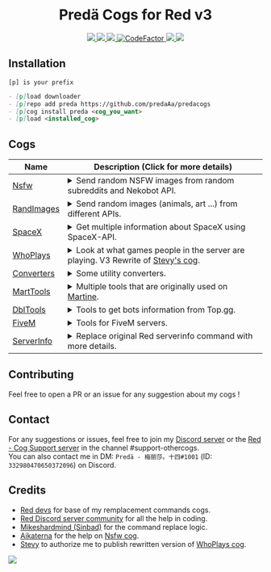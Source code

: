 <h1 align="center">Predä Cogs for Red v3</h1>

<p align="center">
  <a href="https://github.com/Cog-Creators/Red-DiscordBot/tree/V3/develop">
    <img src="https://img.shields.io/badge/Red%20DiscordBot-V3-red.svg">
    </a>
  <a href="https://github.com/Rapptz/discord.py/tree/rewrite">
    <img src="https://img.shields.io/badge/Discord.py-rewrite-blue.svg">
    </a>
  <a href="https://github.com/ambv/black">
    <img src="https://img.shields.io/badge/code%20style-black-000000.svg">
    </a>
  <a href="https://www.codefactor.io/repository/github/predaaa/predacogs">
    <img src="https://www.codefactor.io/repository/github/predaaa/predacogs/badge" alt="CodeFactor" />
    </a>
  <a href="https://www.patreon.com/predaaA">
    <img src="https://img.shields.io/badge/Follow%20me-Patreon-orange.svg">
    </a>
  <a href="https://discord.gg/3EeJCjR">
    <img src="https://discordapp.com/api/guilds/337224005901615104/widget.png?style=shield">
    </a>
</p>

## Installation

```
[p] is your prefix
```
```md
- [p]load downloader
- [p]repo add preda https://github.com/predaAa/predacogs
- [p]cog install preda <cog_you_want>
- [p]load <installed_cog>
```

## Cogs

| Name | Description (Click for more details) |
| ---- | ----------- |
| [Nsfw](https://github.com/PredaaA/predacogs/tree/master/nsfw) | <details><summary>Send random NSFW images from random subreddits and Nekobot API.</summary>Send random NSFW images from random subreddits and Nekobot API in NSFW only channels.<br>Important note: As indicated in name of this cog, it contains mature content and is not suited for all audiences, use it responsibly.</details>
| [RandImages](https://github.com/PredaaA/predacogs/tree/master/randimages) | <details><summary>Send random images (animals, art ...) from different APIs.</summary>Send random images from different APIs. There's animals images, art, and more. There is also a `[p]subreddit` command with which you can send an images from a subreddit of your choice. (All commands using subreddits are checking for nsfw content, so if there's nsfw content and the invoked channel is not NSFW you will receive a message that say you to invoke it in a NSFW channel instead of the image).</details>
| [SpaceX](https://github.com/PredaaA/predacogs/tree/master/spacex) | <details><summary>Get multiple information about SpaceX using SpaceX-API.</summary>Get multiple information about SpaceX like Rockets, current and passed missions, historical events ... and more. This cog is using SpaceX-API.</details>
| [WhoPlays](https://github.com/PredaaA/predacogs/tree/master/whoplays) | <details><summary>Look at what games people in the server are playing. V3 Rewrite of [Stevy's cog](https://github.com/AznStevy/Maybe-Useful-Cogs/blob/master/whoplays/whoplays.py).</summary>Check who's playing certain games or who's playing what on your server.</details>
| [Converters](https://github.com/PredaaA/predacogs/tree/master/converters) | <details><summary>Some utility converters.</summary>Some utility converters, for temperatures, mass, but also dates to timestamps.</details>
| [MartTools](https://github.com/PredaaA/predacogs/tree/master/martools) | <details><summary>Multiple tools that are originally used on [Martine](https://martinethebot.com).</summary>Multiple useful tools that are originally used on [Martine](https://martinethebot.com), like usagecount command, that show you all usage of the bot, messages received, read, commands processed and more. Prefix command to show prefixes of the bot, etc.</details>
| [DblTools](https://github.com/PredaaA/predacogs/tree/master/dbltools) | <details><summary>Tools to get bots information from Top.gg.</summary>Tools to get bots information from Top.gg, like description, votes, published server count, and more.</details>
| [FiveM](https://github.com/PredaaA/predacogs/tree/master/fivem) | <details><summary>Tools for FiveM servers.</details></summary>
| [ServerInfo](https://github.com/PredaaA/predacogs/tree/master/serverinfo) | <details><summary>Replace original Red serverinfo command with more details.</summary>Replace original Red serverinfo command with more details, about users and server.</details>

## Contributing

Feel free to open a PR or an issue for any suggestion about my cogs !

## Contact

For any suggestions or issues, feel free to join my [Discord server](https://discord.gg/TwCNvVz) or the [Red - Cog Support server](https://discord.gg/GET4DVk) in the channel #support-othercogs.<br>
You can also contact me in DM: `Predä - 梅丽莎。十四#1001` (ID: `332980470650372096`) on Discord.

## Credits

- [Red devs](https://github.com/Cog-Creators) for base of my remplacement commands cogs.
- [Red Discord server community](https://discord.gg/red) for all the help in coding.
- [Mikeshardmind (Sinbad)](https://github.com/mikeshardmind/SinbadCogs) for the command replace logic.
- [Aikaterna](https://github.com/aikaterna) for the help on [Nsfw cog](https://github.com/PredaaA/predacogs/tree/master/nsfw).
- [Stevy](https://github.com/AznStevy) to authorize me to publish rewritten version of [WhoPlays cog](https://github.com/PredaaA/predacogs/tree/master/whoplays).

<a href="https://github.com/PredaaA/predacogs">
  <img src="https://img.shields.io/badge/PredaCogs-Red V3-red.svg?style=popout&logo=Python">
</a>